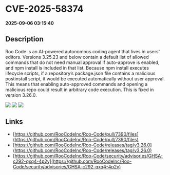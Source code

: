 # CVE-2025-58374

**2025-09-06 03:15:40**

## Description
Roo Code is an AI-powered autonomous coding agent that lives in users' editors. Versions 3.25.23 and below contain a default list of allowed commands that do not need manual approval if auto-approve is enabled, and npm install is included in that list. Because npm install executes lifecycle scripts, if a repository’s package.json file contains a malicious postinstall script, it would be executed automatically without user approval. This means that enabling auto-approved commands and opening a malicious repo could result in arbitrary code execution. This is fixed in version 3.26.0.

![](https://img.shields.io/static/v1?label=Score&message=7.8&color=red)
![](https://img.shields.io/static/v1?label=Severity&message=HIGH&color=red)
![](https://img.shields.io/static/v1?label=CWE&message=RCE&color=green)

## Links
- [https://github.com/RooCodeInc/Roo-Code/pull/7390/files](https://github.com/RooCodeInc/Roo-Code/pull/7390/files)
- [https://github.com/RooCodeInc/Roo-Code/releases/tag/v3.26.0](https://github.com/RooCodeInc/Roo-Code/releases/tag/v3.26.0)
- [https://github.com/RooCodeInc/Roo-Code/security/advisories/GHSA-c292-qxq4-4p2v](https://github.com/RooCodeInc/Roo-Code/security/advisories/GHSA-c292-qxq4-4p2v)
